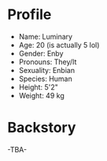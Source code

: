 # Profile
- Name: Luminary
- Age: 20 (is actually 5 lol)
- Gender: Enby
- Pronouns: They/It
- Sexuality: Enbian
- Species: Human
- Height: 5'2"
- Weight: 49 kg

# Backstory

-TBA-
